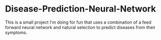 # Disease-Prediction-Neural-Network

This is a small project I'm doing for fun that uses a combination of a feed forward neural network and natural selection to predict diseases from their symptoms.

